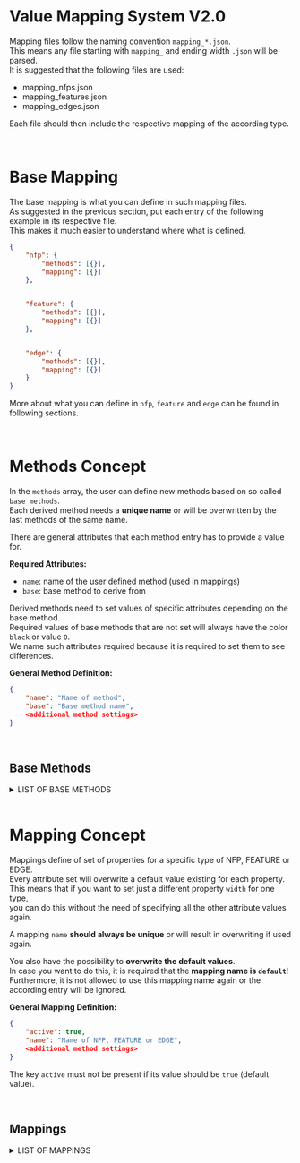 # Value Mapping System V2.0

Mapping files follow the naming convention `mapping_*.json`.  
This means any file starting with `mapping_` and ending width `.json` will be parsed.  
It is suggested that the following files are used:  
- mapping_nfps.json
- mapping_features.json
- mapping_edges.json

Each file should then include the respective mapping of the according type.  


<br/>

# Base Mapping

The base mapping is what you can define in such mapping files.  
As suggested in the previous section, put each entry of the following example in its respective file.  
This makes it much easier to understand where what is defined.  

```json
{
    "nfp": {
        "methods": [{}],
        "mapping": [{}]
    },


    "feature": {
        "methods": [{}],
        "mapping": [{}]
    },


    "edge": {
        "methods": [{}],
        "mapping": [{}]
    }
}
```

More about what you can define in `nfp`, `feature` and `edge` can be found in following sections.  


<br/>

# Methods Concept

In the `methods` array, the user can define new methods based on so called `base methods`.  
Each derived method needs a **unique name** or will be overwritten by the last methods of the same name.  

There are general attributes that each method entry has to provide a value for.  

**Required Attributes:**  
- `name`: name of the user defined method (used in mappings)
- `base`: base method to derive from

Derived methods need to set values of specific attributes depending on the base method.  
Required values of base methods that are not set will always have the color `black` or value `0`.  
We name such attributes required because it is required to set them to see differences.  

**General Method Definition:**  
```json
{
    "name": "Name of method",
    "base": "Base method name",
    <additional method settings>
}
```

<br/>

## Base Methods

<details><summary>LIST OF BASE METHODS</summary>

<br/>

<details><summary>COLOR METHODS</summary>

#### Color_Scale

This method maps the current value of the NFP on a color scale.  
There is always a minimum and maximum value for each NFP  
which can either be relative to the file (local) or to the whole software system (global).  
The values of the minimum and maximum are calculated but can also be set to be fixed.  
For instance, if the current value is 10, the min. is 0 and the max. 20,  
then 10 is 50% on the color scale which would result in half of the first and half of the second color.  

**Example Definition:**  
```json
{
    "name": "Green_Blue",
    "base": "Color_Scale",
    "from": "0.4, 1.0, 0.4, 0.1",
    "to": "0.4, 0.4, 1.0, 1.0"
}
```

**Additional Required Attributes:**
- `from`: first color on scale (r, g, b, a) - `float` values in range 0-1
- `to`: second color on scale (r, g, b, a) - `float` values in range 0-1

**Optional Attributes:**
- None

**Planned:**  
- `steps`: affect smoothness of mapping curve - `int` in range 0-10

Note that the following **optional attributes were moved to general mapping**:  
- `min`: set minimum NFP value (overwrites calculated one!)
- `max`: set maximum NFP value (overwrites calculated one!)


#### Color_Fixed

This method provides the possibility to set a fixed color.  
It is especially useful for the NFP heightmap, features and edges.  

**Example Definition:**  
```json
{
    "name": "Green",
    "base": "Color_Fixed",
    "color": "0.4, 1.0, 0.4, 0.1"
}
```

**Additional Required Attributes:**
- `color`: fixed color value (r, g, b, a) - `float` values in range 0-1

**Optional Attributes:**
- *None*

</details>


<br/>

<details><summary>WIDTH METHODS</summary>

#### Width_Scale

This method maps a current value of an edge on its width in a range.  
It is used together with the minimum and maximum of this edge types values.  

**Example Definition:**  
```json
{
    "name": "Width_1-10",
    "base": "Width_Scale",
    "from": 1,
    "to": 10
}
```

**Additional Required Attributes:**  
- `from`: min. range value - `float` in range 0-100
- `to`: max. range value - `float` in range 0-100

**Optional Attributes:**  
- None

**Planned:**  
- `steps`: affect smoothness of mapping curve - `int` in range 0-10

Note that the following **optional attributes were moved to general mapping**:  
- `min`: set minimum edge type value (overwrites calculated one!)
- `max`: set maximum edge type value (overwrites calculated one!)


#### Width_Fixed

This method provides the possibility to set a fixed width of an edge.  

**Example Definition:**  
```json
{
    "name": "Width_1",
    "base": "Width_Fixed",
    "value": 1
}
```

**Additional Required Attributes:**
- `color`: fixed width value - `float` in range 0-1

**Optional Attributes:**
- *None*


</details>
</details>


<br/>

# Mapping Concept

Mappings define of set of properties for a specific type of NFP, FEATURE or EDGE.  
Every attribute set will overwrite a default value existing for each property.  
This means that if you want to set just a different property `width` for one type,  
you can do this without the need of specifying all the other attribute values again.  

A mapping `name` **should always be unique** or will result in overwriting if used again.  

You also have the possibility to **overwrite the default values**.  
In case you want to do this, it is required that the **mapping name is `default`**!  
Furthermore, it is not allowed to use this mapping name again or the according entry will be ignored.  

**General Mapping Definition:**  
```json
{
    "active": true,
    "name": "Name of NFP, FEATURE or EDGE",
    <additional method settings>
}
```

The key `active` must not be present if its value should be `true` (default value).  


<br/>

## Mappings

<details><summary>LIST OF MAPPINGS</summary>

<br/>

<details><summary>NFP MAPPING</summary>

## NFP Mapping

NFP is short for `non functional property`.  
For instance, such can describe the `performance`, `memory` or similar measured properties.  
NFPs are shown by either `region marking` where a color highlights a code section,  
or by a `heightmap` shown next to a code window.  
You can change the color mapping of the marked regions.  

#### General NFP Mapping

The general mapping looks like shown below.  
As already mentioned, you can change color attributes.  

```json
{
    "nfp": {
        "methods": [],
        "mapping": [
            {
                "active": true,
                "name": "Name of non-functional property",
                "color": {
                    "default": "Color method name for region-marking visualization",
                    "heightmap": "Color method name for heightmap visualization"
                },
                "unit": "ms"
            }
        ]
    }
}
```

There are a few methods available that you can use to change the color mapping.  
It is required that the `name` of the NFP matches a property of type "nfp" in the regions files to work as desired.  
If the respective nfp region property is not defined, this mapping will be ignored.  

**Optional Attributes:**  
- `minValue`: set minimum NFP value (overwrites the calculated one!) (values below will be set to this one)
- `maxValue`: set maximum NFP value (overwrites the calculated one!) (values above will be set to this one)
- `unit`: set the unit of values

#### NFP Base Methods

To change the color of the `default` visualization (code marking) or the heightmap,  
there are the following `base` methods available to use.  

- [Color_Scale](#color_scale)
- [Color_Fixed](#color_fixed)

</details>


<br/>

<details><summary>FEATURE MAPPING</summary>

## FEATURE Mapping

Features are shown on the left side of a code window and above.  
They tell which feature affects which code regions.  
It is required to set their color to make them distinguishable.  

#### General FEATURE Mapping

The general mapping looks like shown below.  

```json
{
    "feature": {
        "methods": [],
        "mapping": [
            {
                "active": true,
                "name": "Name of the feature",
                "color": "Fixed color method name"
            }
        ]
    }
}
```
  
It is required that the `name` of the mapping matches a feature name to work as desired.  
If the respective feature is not defined, this mapping will have no effect.  

#### FEATURE Base Methods

To change the color of the feature, there are the following `base` methods available to use.  

- [Color_Fixed](#color_fixed)

</details>


<br/>

<details><summary>EDGE MAPPING</summary>

## EDGE Mapping

An edge is a connection between nodes and regions inside or across code windows.  
They can have many different attributes like color, width or even curvature.  

#### General EDGE Mapping

The general mapping looks like shown below.  

```json
{
    "edge": {
        "methods": [],
        "mapping": [
            {
                "active": true,
                "name": "Name of edge type",
                "color": {
                    "relative_to": <none / direction / value>,
                    "method": "Name of color method or nothing for <region>"
                },
                "width": "Name of width method",
                "steps": 2-100,
                "curve_strength": 0-1,
                "curve_noise": 0-0.5
            }
        ]
    }
}
```
It is required that the `name` of the mapping matches an edge name to work as desired.  
If the respective edge is not defined, this mapping will have no effect.  

**Attributes:**
- `color -> relative_to`: what the color should be relative to - `string` of either "none", direction", "value" or "region"
- `color -> method`: the color method to use (should be scale method if relative to value)
- `steps`: points the edge consists of - `int` in range 2-100
- `curve_strength`: strength of the bezier curve - `float` in range 0-1
- `curve_noise`: noise added to curve strength (make lines with same strength distinguishable) - `float` in range 0-0.5

**Optional Attributes:**  
- `minValue`: set minimum value of an edge type (overwrites the calculated one!)
- `maxValue`: set maximum value of an edge type (overwrites the calculated one!)

**Planned:**
- `color -> relative_to`: additional type "region" to use the color of the region connected to

#### EDGE Base Methods

To change the color of the edge, there are the following `base` methods available to use.  

- [Color_Scale](#color_scale)
- [Color_Fixed](#color_fixed)

To change the width of the edge, there are the following `base` methods available to use.  

- [Width_Scale](#width_scale)
- [Width_Fixed](#width_fixed)

</details>
</details>
